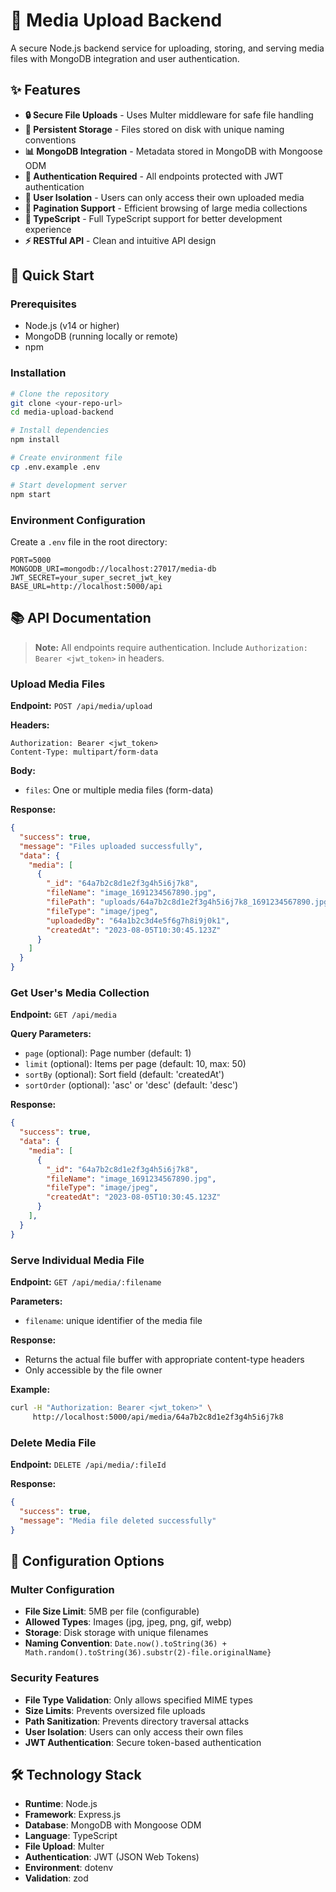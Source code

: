 # 📁 Media Upload Backend

A secure Node.js backend service for uploading, storing, and serving media files with MongoDB integration and user authentication.

## ✨ Features

- **🔒 Secure File Uploads** - Uses Multer middleware for safe file handling
- **💾 Persistent Storage** - Files stored on disk with unique naming conventions
- **📊 MongoDB Integration** - Metadata stored in MongoDB with Mongoose ODM
- **🔐 Authentication Required** - All endpoints protected with JWT authentication
- **👤 User Isolation** - Users can only access their own uploaded media
- **📄 Pagination Support** - Efficient browsing of large media collections
- **🎯 TypeScript** - Full TypeScript support for better development experience
- **⚡ RESTful API** - Clean and intuitive API design


## 🚀 Quick Start

### Prerequisites
- Node.js (v14 or higher)
- MongoDB (running locally or remote)
- npm 

### Installation

```bash
# Clone the repository
git clone <your-repo-url>
cd media-upload-backend

# Install dependencies
npm install

# Create environment file
cp .env.example .env

# Start development server
npm start
```

### Environment Configuration

Create a `.env` file in the root directory:

```env
PORT=5000
MONGODB_URI=mongodb://localhost:27017/media-db
JWT_SECRET=your_super_secret_jwt_key
BASE_URL=http://localhost:5000/api
```

## 📚 API Documentation

> **Note:** All endpoints require authentication. Include `Authorization: Bearer <jwt_token>` in headers.

### Upload Media Files

**Endpoint:** `POST /api/media/upload`

**Headers:**
```
Authorization: Bearer <jwt_token>
Content-Type: multipart/form-data
```

**Body:**
- `files`: One or multiple media files (form-data)

**Response:**
```json
{
  "success": true,
  "message": "Files uploaded successfully",
  "data": {
    "media": [
      {
        "_id": "64a7b2c8d1e2f3g4h5i6j7k8",
        "fileName": "image_1691234567890.jpg",
        "filePath": "uploads/64a7b2c8d1e2f3g4h5i6j7k8_1691234567890.jpg",
        "fileType": "image/jpeg",
        "uploadedBy": "64a1b2c3d4e5f6g7h8i9j0k1",
        "createdAt": "2023-08-05T10:30:45.123Z"
      }
    ]
  }
}
```

### Get User's Media Collection

**Endpoint:** `GET /api/media`

**Query Parameters:**
- `page` (optional): Page number (default: 1)
- `limit` (optional): Items per page (default: 10, max: 50)
- `sortBy` (optional): Sort field (default: 'createdAt')
- `sortOrder` (optional): 'asc' or 'desc' (default: 'desc')

**Response:**
```json
{
  "success": true,
  "data": {
    "media": [
      {
        "_id": "64a7b2c8d1e2f3g4h5i6j7k8",
        "fileName": "image_1691234567890.jpg",
        "fileType": "image/jpeg",
        "createdAt": "2023-08-05T10:30:45.123Z"
      }
    ],
  }
}
```

### Serve Individual Media File

**Endpoint:** `GET /api/media/:filename`

**Parameters:**
- `filename`: unique identifier of the media file

**Response:**
- Returns the actual file buffer with appropriate content-type headers
- Only accessible by the file owner

**Example:**
```bash
curl -H "Authorization: Bearer <jwt_token>" \
     http://localhost:5000/api/media/64a7b2c8d1e2f3g4h5i6j7k8
```

### Delete Media File

**Endpoint:** `DELETE /api/media/:fileId`

**Response:**
```json
{
  "success": true,
  "message": "Media file deleted successfully"
}
```

## 🔧 Configuration Options

### Multer Configuration
- **File Size Limit**: 5MB per file (configurable)
- **Allowed Types**: Images (jpg, jpeg, png, gif, webp)
- **Storage**: Disk storage with unique filenames
- **Naming Convention**: `Date.now().toString(36) + Math.random().toString(36).substr(2)-file.originalName}`

### Security Features
- **File Type Validation**: Only allows specified MIME types
- **Size Limits**: Prevents oversized file uploads
- **Path Sanitization**: Prevents directory traversal attacks
- **User Isolation**: Users can only access their own files
- **JWT Authentication**: Secure token-based authentication


## 🛠️ Technology Stack

- **Runtime**: Node.js
- **Framework**: Express.js
- **Database**: MongoDB with Mongoose ODM
- **Language**: TypeScript
- **File Upload**: Multer
- **Authentication**: JWT (JSON Web Tokens)
- **Environment**: dotenv
- **Validation**: zod

